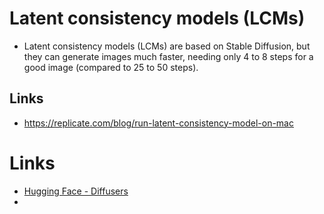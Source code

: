 # Latent consistency models (LCMs)
- Latent consistency models (LCMs) are based on Stable Diffusion, but they can generate images much faster, needing only 4 to 8 steps for a good image (compared to 25 to 50 steps).
## Links
- https://replicate.com/blog/run-latent-consistency-model-on-mac
# Links
- [Hugging Face - Diffusers](https://huggingface.co/docs/diffusers/index)
- 